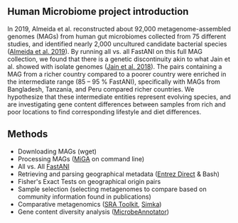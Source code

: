 ## Human Microbiome project introduction

In 2019, Almeida et al. reconstructed about 92,000 metagenome-assembled genomes (MAGs) from human gut microbiomes collected from 75 different studies, and identified nearly 2,000 uncultured candidate bacterial species (<a href="https://www.nature.com/articles/s41586-019-0965-1">Almeida et al. 2019</a>). By running all vs. all FastANI on this full MAG collection, we found that there is a genetic discontinuity akin to what Jain et al. showed with isolate genomes (<a href="https://www.nature.com/articles/s41467-018-07641-9">Jain et al. 2018</a>). The pairs containing a MAG from a richer country compared to a poorer country were enriched in the intermediate range (85 – 95 % FastANI), specifically with MAGs from Bangladesh, Tanzania, and Peru compared richer countries. We hypothesize that these intermediate entities represent evolving species, and are investigating gene content differences between samples from rich and poor locations to find corresponding lifestyle and diet differences.

## Methods
* Downloading MAGs (wget)
* Processing MAGs (<a href="http://microbial-genomes.org/">MiGA</a> on command line)
* All vs. All <a href="https://github.com/ParBLiSS/FastANI">FastANI<a/>
* Retrieving and parsing geographical metadata (<a href="https://www.ncbi.nlm.nih.gov/books/NBK179288/">Entrez Direct</a> & Bash)
* Fisher's Exact Tests on geographical origin pairs
* Sample selection (selecting metagenomes to compare based on community information found in publications)
* Comparative metagenomics (<a href="https://github.com/ncbi/sra-tools">SRA Toolkit</a>, <a href="https://github.com/GATB/simka">Simka</a>)
* Gene content diversity analysis (<a href="https://github.com/cruizperez/MicrobeAnnotator">MicrobeAnnotator</a>)
